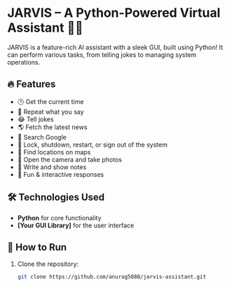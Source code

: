 # JARVIS – A Python-Powered Virtual Assistant 🤖🚀  

JARVIS is a feature-rich AI assistant with a sleek GUI, built using Python! It can perform various tasks, from telling jokes to managing system operations.  

## 🔥 Features  
- 🕒 Get the current time  
- 🎤 Repeat what you say  
- 😂 Tell jokes  
- 🌎 Fetch the latest news  
- 🔎 Search Google  
- 🔐 Lock, shutdown, restart, or sign out of the system  
- 📍 Find locations on maps  
- 📸 Open the camera and take photos  
- 📝 Write and show notes  
- 💬 Fun & interactive responses  

## 🛠 Technologies Used  
- **Python** for core functionality  
- **[Your GUI Library]** for the user interface  

## 🚀 How to Run  
1. Clone the repository:  
   ```bash
   git clone https://github.com/anurag5080/jarvis-assistant.git
